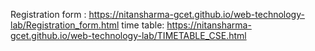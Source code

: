 Registration form : https://nitansharma-gcet.github.io/web-technology-lab/Registration_form.html
time table: https://nitansharma-gcet.github.io/web-technology-lab/TIMETABLE_CSE.html
